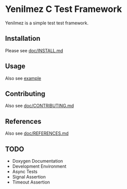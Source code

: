 # Yenilmez C Test Framework
Yenilmez is a simple test test framework. 

## Installation
Please see [doc/INSTALL.md](doc/INSTALL.md)

## Usage
Also see [example](example)

## Contributing
Also see [doc/CONTRIBUTING.md](doc/CONTRIBUTING.md)

## References
Also see [doc/REFERENCES.md](doc/REFERENCES.md)

## TODO
* Doxygen Documentation
* Development Environment
* Async Tests
* Signal Assertion
* Timeout Assertion
